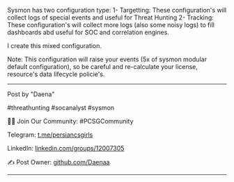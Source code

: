 Sysmon has two configuration type:
1- Targetting: These configuration's will collect logs of special events and useful for Threat Hunting
2- Tracking: These configuration's will collect more logs (also some noisy logs) to fill dashboards abd useful for SOC and correlation engines.

I create this mixed configuration.

Note: This configuration will raise your events (5x of sysmon modular default configuration), so be careful and re-calculate your license, resource's data lifecycle policie's.









-----

Post by "Daena"

#threathunting #socanalyst #sysmon

👩‍💻 Join Our Community: #PCSGCommunity

Telegram: [t.me/persiancsgirls](https://t.me/persiancsgirls)

LinkedIn: [linkedin.com/groups/12007305](https://linkedin.com/groups/12007305)

✍️ Post Owner: [github.com/Daenaa](https://github.com/Daenaa)

-----

